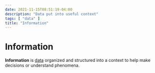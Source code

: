 ```yaml
---
date: 2021-11-15T08:51:19-04:00
description: "Data put into useful context"
tags: [ "data" ]
title: "Information"
---
```


# Information

**Information** is [data](data.md) organized and structured into a context to help make decisions or understand phenomena.
